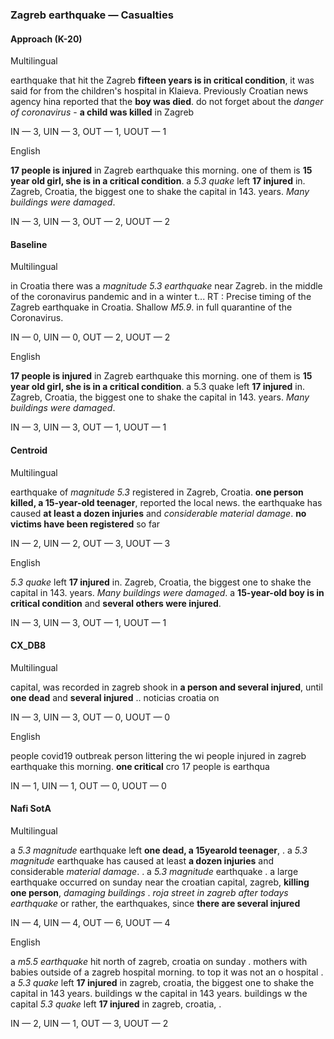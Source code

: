 ### Zagreb earthquake — Casualties



#### Approach (K-20)

Multilingual

earthquake that hit the Zagreb **fifteen years is in critical condition**, it was said for from the children's hospital in Klai<unk>eva. Previously Croatian news agency hina reported that the **boy was died**. do not forget about the *danger of coronavirus* - **a child was killed** in Zagreb

IN — 3, UIN — 3, OUT — 1, UOUT — 1

English

**17 people is injured** in Zagreb earthquake this morning. one of them is **15 year old girl, she is in a critical condition**. a *5.3 quake* left **17 injured** in. Zagreb, Croatia, the biggest one to shake the capital in 143. years. *Many buildings were damaged*.

IN — 3, UIN — 3, OUT — 2, UOUT — 2

#### Baseline

Multilingual

in Croatia there was a *magnitude 5.3 earthquake* near Zagreb. in the middle of the coronavirus pandemic and in a winter t... RT : Precise timing of the Zagreb earthquake in Croatia. Shallow *M5.9*. in full quarantine of the Coronavirus.

IN — 0, UIN — 0, OUT — 2, UOUT — 2

English

**17 people is injured** in Zagreb earthquake this morning. one of them is **15 year old girl, she is in a critical condition**. a 5.3 quake left **17 injured** in. Zagreb, Croatia, the biggest one to shake the capital in 143. years. *Many buildings were damaged*.

IN — 3, UIN — 3, OUT — 1, UOUT — 1

#### Centroid

Multilingual

earthquake of *magnitude 5.3* registered in Zagreb, Croatia. **one person killed, a 15-year-old teenager**, reported the local news. the earthquake has caused **at least a dozen injuries** and *considerable material damage*. **no victims have been registered** so far

IN — 2, UIN — 2, OUT — 3, UOUT — 3

English

*5.3 quake* left **17 injured** in. Zagreb, Croatia, the biggest one to shake the capital in 143. years. *Many buildings were damaged*. a **15-year-old boy is in critical condition** and **several others were injured**.

IN — 3, UIN — 3, OUT — 1, UOUT — 1

#### CX\_DB8

Multilingual

capital, was recorded in zagreb shook in **a person and several injured**, until **one dead** and **several injured** .. noticias croatia on

IN — 3, UIN — 3, OUT — 0, UOUT — 0

English

people covid19 outbreak person littering the wi people injured in zagreb earthquake this morning. **one critical** cro 17 people is earthqua

IN — 1, UIN — 1, OUT — 0, UOUT — 0

#### Nafi SotA

Multilingual

a *5.3 magnitude* earthquake left **one dead, a 15yearold teenager**, .
a *5.3 magnitude* earthquake has caused at least **a dozen injuries** and considerable *material damage*. .
a *5.3 magnitude* earthquake .
a large earthquake occurred on sunday near the croatian capital, zagreb, **killing one person**, *damaging buildings* .
*roja street in zagreb after todays earthquake* or rather, the earthquakes, since **there are several injured**

IN — 4, UIN — 4, OUT — 6, UOUT — 4

English

a *m5.5 earthquake* hit north of zagreb, croatia on sunday .
mothers with babies outside of a zagreb hospital morning. to top it was not an o hospital .
a *5.3 quake* left **17 injured** in zagreb, croatia, the biggest one to shake the capital in 143 years. buildings w the capital in 143 years. buildings w the capital
*5.3 quake* left **17 injured** in zagreb, croatia, .

IN — 2, UIN — 1, OUT — 3, UOUT — 2
